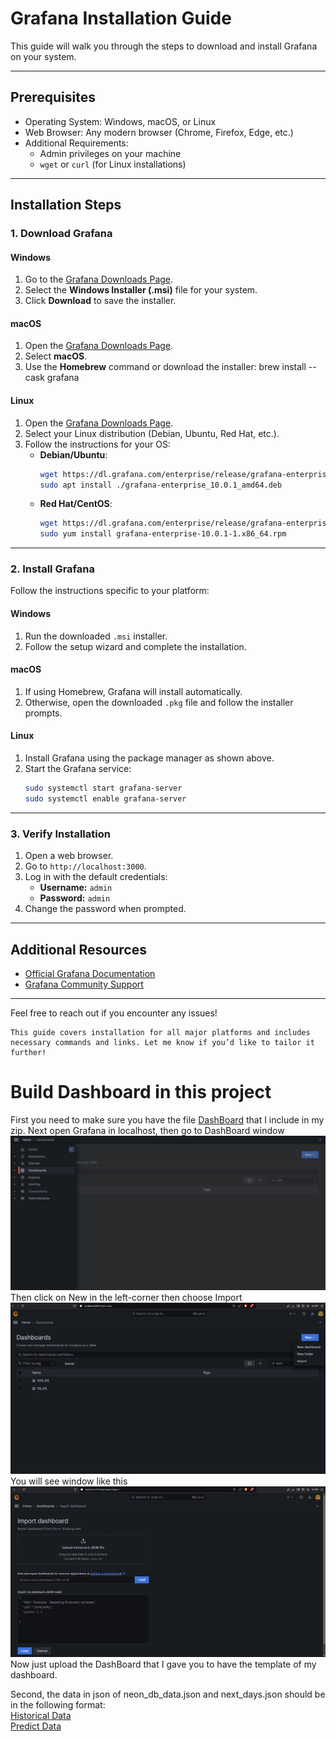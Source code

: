 # Grafana Installation Guide

This guide will walk you through the steps to download and install Grafana on your system.

---

## Prerequisites

- Operating System: Windows, macOS, or Linux
- Web Browser: Any modern browser (Chrome, Firefox, Edge, etc.)
- Additional Requirements:
  - Admin privileges on your machine
  - `wget` or `curl` (for Linux installations)

---

## Installation Steps

### 1. Download Grafana

#### Windows
1. Go to the [Grafana Downloads Page](https://grafana.com/grafana/download).
2. Select the **Windows Installer (.msi)** file for your system.
3. Click **Download** to save the installer.

#### macOS
1. Open the [Grafana Downloads Page](https://grafana.com/grafana/download).
2. Select **macOS**.
3. Use the **Homebrew** command or download the installer:
   brew install --cask grafana


#### Linux
1. Open the [Grafana Downloads Page](https://grafana.com/grafana/download).
2. Select your Linux distribution (Debian, Ubuntu, Red Hat, etc.).
3. Follow the instructions for your OS:
   - **Debian/Ubuntu**:
     ```bash
     wget https://dl.grafana.com/enterprise/release/grafana-enterprise_10.0.1_amd64.deb
     sudo apt install ./grafana-enterprise_10.0.1_amd64.deb
     ```
   - **Red Hat/CentOS**:
     ```bash
     wget https://dl.grafana.com/enterprise/release/grafana-enterprise-10.0.1-1.x86_64.rpm
     sudo yum install grafana-enterprise-10.0.1-1.x86_64.rpm
     ```

---

### 2. Install Grafana

Follow the instructions specific to your platform:

#### Windows
1. Run the downloaded `.msi` installer.
2. Follow the setup wizard and complete the installation.

#### macOS
1. If using Homebrew, Grafana will install automatically.
2. Otherwise, open the downloaded `.pkg` file and follow the installer prompts.

#### Linux
1. Install Grafana using the package manager as shown above.
2. Start the Grafana service:
   ```bash
   sudo systemctl start grafana-server
   sudo systemctl enable grafana-server
   ```

---

### 3. Verify Installation

1. Open a web browser.
2. Go to `http://localhost:3000`.
3. Log in with the default credentials:
   - **Username:** `admin`
   - **Password:** `admin`
4. Change the password when prompted.

---

## Additional Resources

- [Official Grafana Documentation](https://grafana.com/docs/grafana/latest/)
- [Grafana Community Support](https://community.grafana.com/)

---

Feel free to reach out if you encounter any issues!
```
This guide covers installation for all major platforms and includes necessary commands and links. Let me know if you’d like to tailor it further!

```

# Build Dashboard in this project

First you need to make sure you have the file [DashBoard](DS_AS\DS_AS-1734950382240.json) that I include in my zip.
Next open Grafana in localhost, then go to DashBoard window ![alt text](image-1.png) 
Then click on New in the left-corner
then choose Import ![alt text](image-2.png)
You will see window like this 
![alt text](image-3.png)
Now just upload the DashBoard that I gave you to have the template of my dashboard.


Second, the data in json of neon_db_data.json and next_days.json should be in the following format:\
[Historical Data](neon_db_data.json)\
[Predict Data](next_days.json)